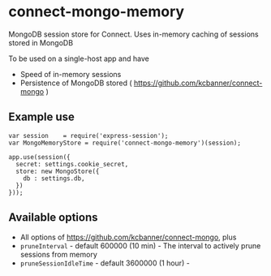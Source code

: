 connect-mongo-memory
====================

MongoDB session store for Connect. Uses in-memory caching of sessions stored in MongoDB
  
To be used on a single-host app and have
- Speed of in-memory sessions
- Persistence of MongoDB stored ( https://github.com/kcbanner/connect-mongo )

## Example use ##

```
var session    = require('express-session');
var MongoMemoryStore = require('connect-mongo-memory')(session);

app.use(session({
  secret: settings.cookie_secret,
  store: new MongoStore({
    db : settings.db,
  })
}));
```

## Available options ##

- All options of https://github.com/kcbanner/connect-mongo, plus
- ```pruneInterval``` - default 600000 (10 min) - The interval to actively prune sessions from memory
- ```pruneSessionIdleTime``` - default 3600000 (1 hour) -  